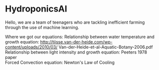# HydroponicsAI
Hello, we are a team of teenagers who are tackling inefficient farming through the use of machine learning.

Where we got our equations:
Relationship between water temperature and growth equation: http://tjisse.van-der-heide.com/wp-content/uploads/2010/03/  Van-der-Heide-et-al-Aquatic-Botany-2006.pdf  
Relationship between light intensity and growth equation: Peeters 1978 paper  
Forced Convection equation: Newton's Law of Cooling